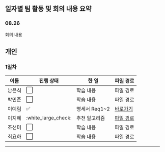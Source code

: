 ## 일자별 팀 활동 및 회의 내용 요약

### 08.26

회의 내용
<br>

## 개인

### 1일차
|이름|진행 상태|한 일|파일 경로|
|----|----|----|----|
|남은식|:white_large_square:|학습 내용|파일 경로|
|박민준|:white_large_square:|학습 내용|파일 경로|
|이예림|:white_check_mark:|명세서 Req1~2|[바로가기](./이예림)|
|이지혜|:white_large_check:|추천 알고리즘|[파일 경로](./이지혜/1일차)|
|조선미|:white_large_square:|학습 내용|파일 경로|
|최요하|:white_large_square:|학습 내용|파일 경로|
---
